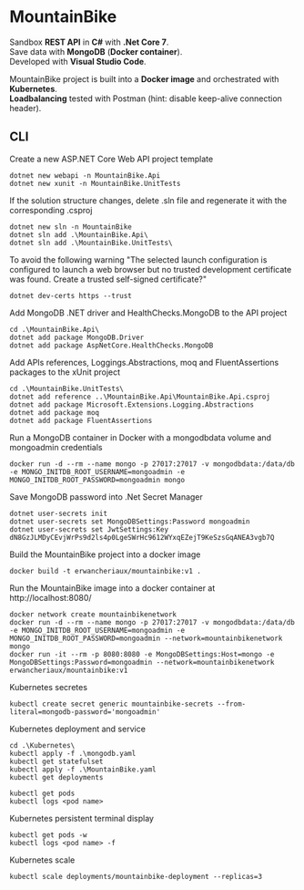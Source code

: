 # MountainBike
Sandbox **REST API** in **C#** with **.Net Core 7**.  
Save data with **MongoDB** (**Docker container**).  
Developed with **Visual Studio Code**.  

MountainBike project is built into a **Docker image** and orchestrated with **Kubernetes**.  
**Loadbalancing** tested with Postman (hint: disable keep-alive connection header).

## CLI
Create a new ASP.NET Core Web API project template
```console
dotnet new webapi -n MountainBike.Api
dotnet new xunit -n MountainBike.UnitTests
```

If the solution structure changes, delete .sln file and regenerate it with the corresponding .csproj
```console
dotnet new sln -n MountainBike
dotnet sln add .\MountainBike.Api\
dotnet sln add .\MountainBike.UnitTests\
```

To avoid the following warning "The selected launch configuration is configured to launch a web browser but no trusted development certificate was found. Create a trusted self-signed certificate?"
```console
dotnet dev-certs https --trust
```

Add MongoDB .NET driver and HealthChecks.MongoDB to the API project
```console
cd .\MountainBike.Api\
dotnet add package MongoDB.Driver
dotnet add package AspNetCore.HealthChecks.MongoDB
```

Add APIs references, Loggings.Abstractions, moq and FluentAssertions packages to the xUnit project
```console
cd .\MountainBike.UnitTests\
dotnet add reference ..\MountainBike.Api\MountainBike.Api.csproj
dotnet add package Microsoft.Extensions.Logging.Abstractions
dotnet add package moq
dotnet add package FluentAssertions
```

Run a MongoDB container in Docker with a mongodbdata volume and mongoadmin credentials
```console
docker run -d --rm --name mongo -p 27017:27017 -v mongodbdata:/data/db -e MONGO_INITDB_ROOT_USERNAME=mongoadmin -e MONGO_INITDB_ROOT_PASSWORD=mongoadmin mongo
```

Save MongoDB password into .Net Secret Manager 
```console
dotnet user-secrets init
dotnet user-secrets set MongoDBSettings:Password mongoadmin
dotnet user-secrets set JwtSettings:Key dN8GzJLMDyCEvjWrPs9d2ls4p0LgeSWrHc9612WYxqEZejT9KeSzsGqANEA3vgb7Q
```

Build the MountainBike project into a docker image
```console
docker build -t erwancheriaux/mountainbike:v1 .
```

Run the MountainBike image into a docker container at http://localhost:8080/
```console
docker network create mountainbikenetwork
docker run -d --rm --name mongo -p 27017:27017 -v mongodbdata:/data/db -e MONGO_INITDB_ROOT_USERNAME=mongoadmin -e MONGO_INITDB_ROOT_PASSWORD=mongoadmin --network=mountainbikenetwork mongo
docker run -it --rm -p 8080:8080 -e MongoDBSettings:Host=mongo -e MongoDBSettings:Password=mongoadmin --network=mountainbikenetwork erwancheriaux/mountainbike:v1
```

Kubernetes secretes
```console
kubectl create secret generic mountainbike-secrets --from-literal=mongodb-password='mongoadmin'
```

Kubernetes deployment and service
```console
cd .\Kubernetes\
kubectl apply -f .\mongodb.yaml
kubectl get statefulset
kubectl apply -f .\MountainBike.yaml
kubectl get deployments

kubectl get pods
kubectl logs <pod name>
```

Kubernetes persistent terminal display
```console
kubectl get pods -w
kubectl logs <pod name> -f
```

Kubernetes scale
```console
kubectl scale deployments/mountainbike-deployment --replicas=3
```